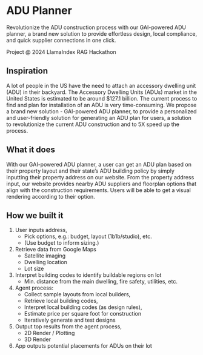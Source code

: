 # ADU Planner
Revolutionize the ADU construction process with our GAI-powered ADU planner, a brand new solution to provide effortless design, local compliance, and quick supplier connections in one click.

Project @ 2024 LlamaIndex RAG Hackathon

## Inspiration
A lot of people in the US have the need to attach an accessory dwelling unit (ADU) in their backyard.  The Accessory Dwelling Units (ADUs) market in the United States is estimated to be around $127.1 billion. The current process to find and plan for installation of an ADU is very time-consuming. We propose a brand new solution - GAI-powered ADU planner, to provide a personalized and user-friendly solution for generating an ADU plan for users, a solution to revolutionize the current ADU construction and to 5X speed up the process.

## What it does
With our GAI-powered ADU planner, a user can get an ADU plan based on their property layout and their state’s ADU building policy by simply inputting their property address on our website. From the property address input, our website provides nearby ADU suppliers and floorplan options that align with the construction requirements. Users will be able to get a visual rendering according to their option.

## How we built it
1. User inputs address,
    - Pick options, e.g.: budget, layout (1b1b/studio), etc.
    - (Use budget to inform sizing.)
2. Retrieve data from Google Maps
    - Satellite imaging
    - Dwelling location
    - Lot size
3. Interpret building codes to identify buildable regions on lot
    - Min. distance from the main dwelling, fire safety, utilities, etc.
4. Agent process:
    - Collect sample layouts from local builders,
    - Retrieve local building codes,
    - Interpret local building codes (as design rules),
    - Estimate price per square foot for construction
    - Iteratively generate and test designs
5. Output top results from the agent process,
    - 2D Render / Plotting
    - 3D Render
7. App outputs potential placements for ADUs on their lot
